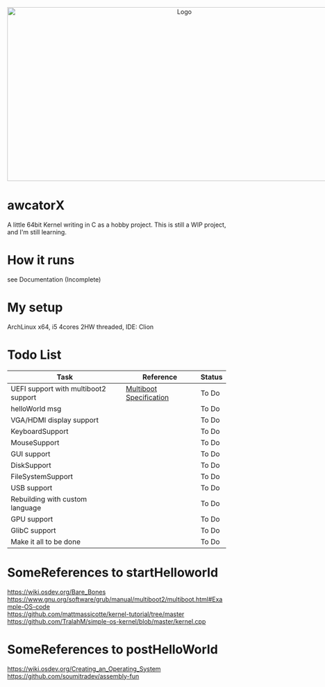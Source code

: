 <div align="center" style="position: relative; width: 800px; height: 400px; overflow: hidden;">
  <img src="https://github.com/awcator/awcatorX/assets/54628909/e10f7800-3ac3-4c14-8435-0990623521ce" alt="Logo" style="position: absolute; top: 50%; left: 50%; transform: translate(-50%, -50%); width: 100%; height: 100%; object-fit: cover;">
</div>


# awcatorX
A little 64bit Kernel writing in C as a hobby project.
This is still a WIP project, and I'm still learning.
# How it runs
see Documentation (Incomplete)

# My setup
ArchLinux x64, i5 4cores 2HW threaded, IDE: Clion 

# Todo List

| Task                                   | Reference                                      | Status     |
|----------------------------------------|------------------------------------------------|------------|
| UEFI support with multiboot2 support   | [Multiboot Specification](https://en.wikipedia.org/wiki/Multiboot_specification) | To Do |
| helloWorld msg                         |                                                | To Do |
| VGA/HDMI display support               |                                                | To Do |
| KeyboardSupport                        |                                                | To Do |
| MouseSupport                           |                                                | To Do |
| GUI support                            |                                                | To Do |
| DiskSupport                            |                                                | To Do |
| FileSystemSupport                      |                                                | To Do |
| USB support                            |                                                | To Do |
| Rebuilding with custom language        |                                                | To Do |
| GPU support                            |                                                | To Do |
| GlibC support                          |                                                | To Do |
| Make it all to be done                 |                                                | To Do |


# SomeReferences to startHelloworld
https://wiki.osdev.org/Bare_Bones  <br>
https://www.gnu.org/software/grub/manual/multiboot2/multiboot.html#Example-OS-code <br>
https://github.com/mattmassicotte/kernel-tutorial/tree/master <br>
https://github.com/TralahM/simple-os-kernel/blob/master/kernel.cpp <br> 

# SomeReferences to postHelloWorld
https://wiki.osdev.org/Creating_an_Operating_System <br>
https://github.com/soumitradev/assembly-fun <br>